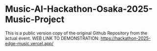 # Music-AI-Hackathon-Osaka-2025-Music-Project
This is a public version copy of the original Github Repository from the actual event.
WEB LINK TO DEMONSTRATION: https://hackathon-2025-edge-music.vercel.app/
